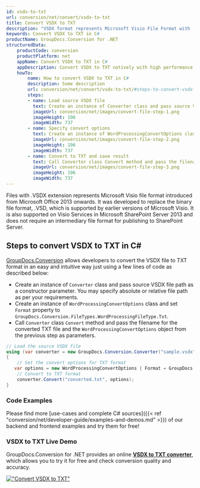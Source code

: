 ```yaml
---
id: vsdx-to-txt
url: conversion/net/convert/vsdx-to-txt
title: Convert VSDX to TXT
description: "VSDX format represents Microsoft Visio File Format with .vsdx extension. Learn how to convert VSDX to TXT file programmatically in C# language using GroupDocs.Conversion for .NET library."
keywords: Convert VSDX to TXT in C#
productName: GroupDocs.Conversion for .NET
structuredData:
    productCode: conversion
    productPlatform: net
    appName: Convert VSDX to TXT in C#
    appDescription: Convert VSDX to TXT natively with high performance using C# language and server side GroupDocs.Conversion for .NET APIs, without the use of any software like Microsoft or Open Office.
    howTo:
        name: How to convert VSDX to TXT in C# 
        description: Some description
        url: conversion/net/convert/vsdx-to-txt/#steps-to-convert-vsdx-to-txt-in-c
        steps:
        - name: Load source VSDX file 
          text: Create an instance of Converter class and pass source VSDX file path as a constructor parameter. You may specify absolute or relative file path as per your requirements. 
          imageUrl: conversion/net/images/convert-file-step-1.png
          imageHeight: 196
          imageWidth: 737
        - name: Specify convert options 
          text: Create an instance of WordProcessingConvertOptions class.
          imageUrl: conversion/net/images/convert-file-step-2.png
          imageHeight: 196
          imageWidth: 737
        - name: Convert to TXT and save result 
          text: Call Converter class Convert method and pass the filename for the converted HTML file and the WordProcessingConvertOptions object from the previous step as parameters.
          imageUrl: conversion/net/images/convert-file-step-3.png
          imageHeight: 196
          imageWidth: 737
---
```


Files with .VSDX extension represents Microsoft Visio file format introduced from Microsoft Office 2013 onwards. It was developed to replace the binary file format, .VSD, which is supported by earlier versions of Microsoft Visio. It is also supported on Visio Services in Microsoft SharePoint Server 2013 and does not require an intermediary file format for publishing to SharePoint Server.

## Steps to convert VSDX to TXT in C#

[GroupDocs.Conversion](https://products.groupdocs.com/conversion/net) allows developers to convert the VSDX file to TXT format in an easy and intuitive way just using a few lines of code as described below:

* Create an instance of `Converter` class and pass source VSDX file path as a constructor parameter. You may specify absolute or relative file path as per your requirements. 
* Create an instance of `WordProcessingConvertOptions` class and set `Format` property to `GroupDocs.Conversion.FileTypes.WordProcessingFileType.Txt`.
* Call `Converter` class `Convert` method and pass the filename for the converted TXT file and the `WordProcessingConvertOptions` object from the previous step as parameters.

```csharp
// Load the source VSDX file
using (var converter = new GroupDocs.Conversion.Converter("sample.vsdx"))
{
    // Set the convert options for TXT format
   var options = new WordProcessingConvertOptions { Format = GroupDocs.Conversion.FileTypes.WordProcessingFileType.Txt };
    // Convert to TXT format
    converter.Convert("converted.txt", options);
}
```

### Code Examples

Please find more [use-cases and complete C# sources]({{< ref "conversion/net/developer-guide/examples-and-demos.md" >}}) of our backend and frontend examples and try them for free!

### VSDX to TXT Live Demo

GroupDocs.Conversion for .NET provides an online [**VSDX to TXT converter**](https://products.groupdocs.app/conversion/vsdx-to-txt), which allows you to try it for free and check conversion quality and accuracy.

[!["Convert VSDX to TXT"](conversion/net/images/convert-to-txt/convert-vsdx-to-txt.png)](https://products.groupdocs.app/conversion/vsdx-to-txt)